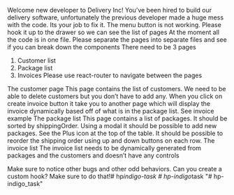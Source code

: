Welcome new developer to Delivery Inc!
You’ve been hired to build our delivery software, unfortunately the previous developer made a huge
mess with the code. Its your job to fix it.
The menu button is not working. Please hook it up to the drawer so we can see the list of pages
At the moment all the code is in one file. Please separate the pages into separate files and see if you can
break down the components
There need to be 3 pages
1. Customer list
2. Package list
3. Invoices
Please use react-router to navigate between the pages

The customer page
This page contains the list of customers. We need to be able to delete customers but you don’t have to
add any. When you click on create invoice button it take you to another page which will display the
invoice dynamically based off of what is in the package list. See invoice example
The package list
This page contains a list of packages. It should be sorted by shippingOrder. Using a modal it should be
possible to add new packages. See the Plus icon at the top of the table. It should be possible to reorder
the shipping order using up and down buttons on each row.
The invoice list
The invoice list needs to be dynamically generated from packages and the customers and doesn’t have
any controls

Make sure to notice other bugs and other odd behaviors. Can you create a custom hook? Make sure to
do that!#   h p _ i n d i g o - t a s k  
 #   h p - i n d i g o _ t a s k  
 "# hp-indigo_task" 
